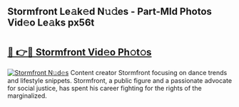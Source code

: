## Stormfront Le𝚊k𝚎d N𝚞𝚍es - Part-MId Photos Vid𝚎o Le𝚊ks px56t

# <h2><a href="http://fbfdi5.evod.top/?m=Stormfront">🔗 👉🔴 Stormfront Vid𝚎o Ph𝚘t𝚘s</a></h2>

[![Stormfront N𝚞d𝚎s](https://i.imgur.com/8V9OHl7.gif)](http://fbfdi5.evod.top/?m=Stormfront)
Content creator Stormfront focusing on dance trends and lifestyle snippets. Stormfront, a public figure and a passionate advocate for social justice, has spent his career fighting for the rights of the marginalized. 
